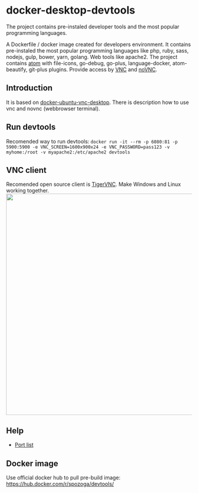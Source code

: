 # docker-desktop-devtools
The project contains pre-instaled developer tools and the most popular programming languages.

A Dockerfile / docker image created for developers environment. It contains pre-instaled the most popular programming languages like php, ruby, sass, nodejs, gulp, bower, yarn, golang. Web tools like apache2. The project contains [atom](https://atom.io/) with file-icons, go-debug, go-plus, language-docker, atom-beautify, git-plus plugins. Provide access by [VNC](https://pl.wikipedia.org/wiki/Virtual_Network_Computing) and [noVNC](https://github.com/novnc/noVNC).

## Introduction
It is based on [docker-ubuntu-vnc-desktop](https://github.com/fcwu/docker-ubuntu-vnc-desktop). There is description how to use vnc and novnc (webbrowser terminal).

## Run devtools
Recomended way to run devtools:
`docker run -it --rm -p 6080:81 -p 5900:5900 -e VNC_SCREEN=1600x900x24 -e VNC_PASSWORD=pass123 -v myhome:/root -v myapache2:/etc/apache2 devtools`

## VNC client
Recomended open source client is [TigerVNC](http://tigervnc.org/). Make Windows and Linux working together.
<img src="https://raw.github.com/SebastianPozoga/docker-desktop-devtools/screenshots/desktop.jpg" width=600/>

## Help
* [Port list](image/root/Desktop/DevToolsHelp/ports.md)

## Docker image
Use official docker hub to pull pre-build image:
https://hub.docker.com/r/spozoga/devtools/
